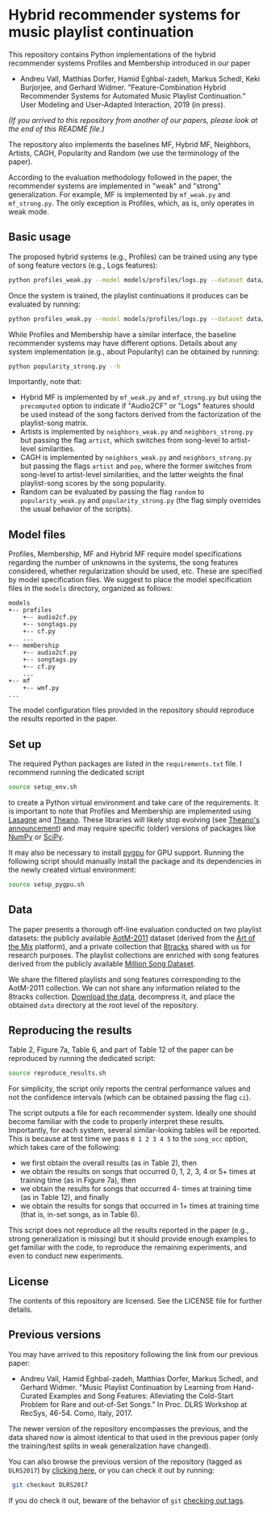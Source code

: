 Hybrid recommender systems for music playlist continuation
==========================================================

This repository contains Python implementations of the hybrid recommender systems Profiles and Membership introduced in our paper

- Andreu Vall, Matthias Dorfer, Hamid Eghbal-zadeh, Markus Schedl, Keki Burjorjee, and Gerhard Widmer. "Feature-Combination Hybrid Recommender Systems for Automated Music Playlist Continuation." User Modeling and User-Adapted Interaction, 2019 (in press).

_(If you arrived to this repository from another of our papers, please look at the end of this README file.)_

The repository also implements the baselines MF, Hybrid MF, Neighbors, Artists, CAGH, Popularity and Random (we use the terminology of the paper).

According to the evaluation methodology followed in the paper, the recommender systems are implemented in "weak" and "strong" generalization. For example, MF is implemented by `mf_weak.py` and `mf_strong.py`. The only exception is Profiles, which, as is, only operates in weak mode.

## Basic usage

The proposed hybrid systems (e.g., Profiles) can be trained using any type of song feature vectors (e.g., Logs features):
```bash
python profiles_weak.py --model models/profiles/logs.py --dataset data/aotm/ --msd data/MSD/ --fit
```

Once the system is trained, the playlist continuations it produces can be evaluated by running:
```bash
python profiles_weak.py --model models/profiles/logs.py --dataset data/aotm/ --msd data/MSD/ --test
```

While Profiles and Membership have a similar interface, the baseline recommender systems may have different options. Details about any system implementation (e.g., about Popularity) can be obtained by running:
```bash
python popularity_strong.py --h
```

Importantly, note that:

- Hybrid MF is implemented by `mf_weak.py` and `mf_strong.py` but using the `precomputed` option to indicate if "Audio2CF" or "Logs" features should be used instead of the song factors derived from the factorization of the playlist-song matrix.
- Artists is implemented by `neighbors_weak.py` and `neighbors_strong.py` but passing the flag `artist`, which switches from song-level to artist-level similarities.
- CAGH is implemented by `neighbors_weak.py` and `neighbors_strong.py` but passing the flags `artist` and `pop`, where the former switches from song-level to artist-level similarities, and the latter weights the final playlist-song scores by the song popularity.
- Random can be evaluated by passing the flag `random` to `popularity_weak.py` and `popularity_strong.py` (the flag simply overrides the usual behavior of the scripts).

## Model files

Profiles, Membership, MF and Hybrid MF require model specifications regarding the number of unknowns in the systems, the song features considered, whether regularization should be used, etc. These are specified by model specification files. We suggest to place the model specification files in the `models` directory, organized as follows:
```
models
+-- profiles
    +-- audio2cf.py
    +-- songtags.py
    +-- cf.py
    ...
+-- membership
    +-- audio2cf.py
    +-- songtags.py
    +-- cf.py
    ...
+-- mf
    +-- wmf.py
...
```

The model configuration files provided in the repository should reproduce the results reported in the paper.

## Set up

The required Python packages are listed in the `requirements.txt` file. I recommend running the dedicated script 
```bash
source setup_env.sh
```
to create a Python virtual environment and take care of the requirements. It is important to note that Profiles and Membership are implemented using [Lasagne](https://lasagne.readthedocs.io/en/latest/#) and [Theano](http://deeplearning.net/software/theano/). These libraries will likely stop evolving (see [Theano's announcement](https://groups.google.com/forum/#!msg/theano-users/7Poq8BZutbY/rNCIfvAEAwAJ)) and may require specific (older) versions of packages like [NumPy](http://www.numpy.org) or [SciPy](https://www.scipy.org/).

It may also be necessary to install [pygpu](http://deeplearning.net/software/libgpuarray) for GPU support. Running the following script should manually install the package and its dependencies in the newly created virtual environment:
```bash
source setup_pygpu.sh
```

## Data

The paper presents a thorough off-line evaluation conducted on two playlist datasets: the publicly available [AotM-2011](https://bmcfee.github.io/data/aotm2011.html) dataset (derived from the [Art of the Mix](http://www.artofthemix.org) platform), and a private collection that [8tracks](https://8tracks.com/) shared with us for research purposes. The playlist collections are enriched with song features derived from the publicly available [Million Song Dataset](https://labrosa.ee.columbia.edu/millionsong/).

We share the filtered playlists and song features corresponding to the AotM-2011 collection. We can not share any information related to the 8tracks collection. [Download the data](http://drive.jku.at/ssf/s/readFile/share/8197/5021896040269493362/publicLink/data_HybridPlaylistContinuation_.zip), decompress it, and place the obtained `data` directory at the root level of the repository.

## Reproducing the results 

Table 2, Figure 7a, Table 6, and part of Table 12 of the paper can be reproduced by running the dedicated script:
```bash 
source reproduce_results.sh
```
For simplicity, the script only reports the central performance values and not the confidence intervals (which can be obtained passing the flag `ci`). 

The script outputs a file for each recommender system. Ideally one should become familiar with the code to properly interpret these results. Importantly, for each system, several similar-looking tables will be reported. This is because at test time we pass `0 1 2 3 4 5` to the `song_occ` option, which takes care of the following:

- we first obtain the overall results (as in Table 2), then
- we obtain the results on songs that occurred 0, 1, 2, 3, 4 or 5+ times at training time (as in Figure 7a), then
- we obtain the results for songs that occurred 4- times at training time (as in Table 12), and finally
- we obtain the results for songs that occurred in 1+ times at training time (that is, in-set songs, as in Table 6).

This script does not reproduce all the results reported in the paper (e.g., strong generalization is missing) but it should provide enough examples to get familiar with the code, to reproduce the remaining experiments, and even to conduct new experiments.

## License

The contents of this repository are licensed. See the LICENSE file for further details.

## Previous versions

You may have arrived to this repository following the link from our previous paper:

- Andreu Vall, Hamid Eghbal-zadeh, Matthias Dorfer, Markus Schedl, and Gerhard Widmer. "Music Playlist Continuation by Learning from Hand-Curated Examples and Song Features: Alleviating the Cold-Start Problem for Rare and out-of-Set Songs." In Proc. DLRS Workshop at RecSys, 46-54. Como, Italy, 2017.

The newer version of the repository encompasses the previous, and the data shared now is almost identical to that used in the previous paper (only the training/test splits in weak generalization have changed). 

You can also browse the previous version of the repository (tagged as `DLRS2017`) by [clicking here](https://github.com/andreuvall/HybridPlaylistContinuation/tree/a7612175de82faae003c3b309472e85700818d05), or you can check it out by running:
```bash
 git checkout DLRS2017
``` 

If you do check it out, beware of the behavior of `git` [checking out tags](https://git-scm.com/book/en/v2/Git-Basics-Tagging). 
